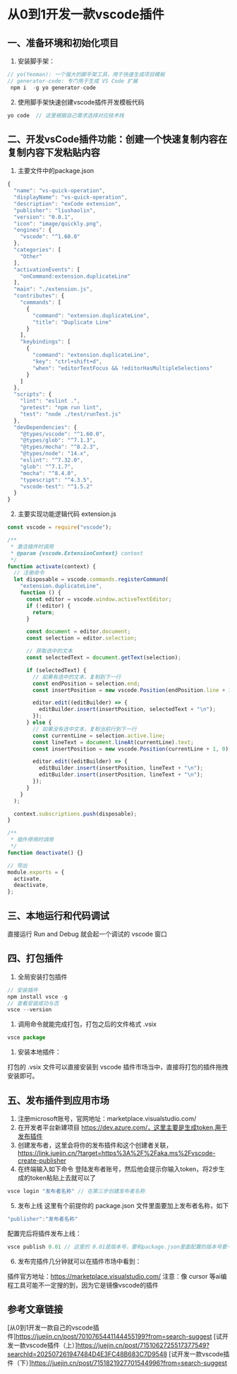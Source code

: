 # 从0到1开发一款vscode插件
## 一、准备环境和初始化项目
1. 安装脚手架：
```javascript
// yo(Yeoman): 一个强大的脚手架工具，用于快速生成项目模板
// generator-code: 专门用于生成 VS Code 扩展
 npm i  -g yo generator-code 
```
2. 使用脚手架快速创建vscode插件开发模板代码
```javascript
yo code  // 这里根据自己需求选择对应技术栈
```
## 二、开发vsCode插件功能：创建一个快速复制内容在复制内容下发粘贴内容
1. 主要文件中的package.json
```javascript
{
  "name": "vs-quick-operation",
  "displayName": "vs-quick-operation",
  "description": "exCode extension",
  "publisher": "liushaolin",
  "version": "0.0.1",
  "icon": "image/quickly.png",
  "engines": {
    "vscode": "^1.60.0"
  },
  "categories": [
    "Other"
  ],
  "activationEvents": [
    "onCommand:extension.duplicateLine"
  ],
  "main": "./extension.js",
  "contributes": {
    "commands": [
      {
        "command": "extension.duplicateLine",
        "title": "Duplicate Line"
      }
    ],
    "keybindings": [
      {
        "command": "extension.duplicateLine",
        "key": "ctrl+shift+d",
        "when": "editorTextFocus && !editorHasMultipleSelections"
      }
    ]
  },
  "scripts": {
    "lint": "eslint .",
    "pretest": "npm run lint",
    "test": "node ./test/runTest.js"
  },
  "devDependencies": {
    "@types/vscode": "^1.60.0",
    "@types/glob": "^7.1.3",
    "@types/mocha": "^8.2.3",
    "@types/node": "14.x",
    "eslint": "^7.32.0",
    "glob": "^7.1.7",
    "mocha": "^8.4.0",
    "typescript": "^4.3.5",
    "vscode-test": "^1.5.2"
  }
}

```
2. 主要实现功能逻辑代码 extension.js
```javascript
const vscode = require("vscode");

/**
 * 激活插件时调用
 * @param {vscode.ExtensionContext} context
 */
function activate(context) {
  // 注册命令
  let disposable = vscode.commands.registerCommand(
    "extension.duplicateLine",
    function () {
      const editor = vscode.window.activeTextEditor;
      if (!editor) {
        return;
      }

      const document = editor.document;
      const selection = editor.selection;

      // 获取选中的文本
      const selectedText = document.getText(selection);

      if (selectedText) {
        // 如果有选中的文本，复制到下一行
        const endPosition = selection.end;
        const insertPosition = new vscode.Position(endPosition.line + 1, 0);

        editor.edit((editBuilder) => {
          editBuilder.insert(insertPosition, selectedText + "\n");
        });
      } else {
        // 如果没有选中文本，复制当前行到下一行
        const currentLine = selection.active.line;
        const lineText = document.lineAt(currentLine).text;
        const insertPosition = new vscode.Position(currentLine + 1, 0);

        editor.edit((editBuilder) => {
          editBuilder.insert(insertPosition, lineText + "\n");
          editBuilder.insert(insertPosition, lineText + "\n");
        });
      }
    }
  );

  context.subscriptions.push(disposable);
}

/**
 * 插件停用时调用
 */
function deactivate() {}

// 导出
module.exports = {
  activate,
  deactivate,
};

```
## 三、本地运行和代码调试
直接运行 Run and Debug 就会起一个调试的 vscode 窗口
## 四、打包插件
1. 全局安装打包插件
```javascript
// 安装插件
npm install vsce -g
// 查看安装成功与否
vsce --version
```
1. 调用命令就能完成打包，打包之后的文件格式 .vsix
```javascript
vsce package
```
1. 安装本地插件：
   
打包的 .vsix 文件可以直接安装到 vscode 插件市场当中，直接将打包的插件拖拽安装即可。
## 五、发布插件到应用市场
1. 注册microsoft账号，官网地址：marketplace.visualstudio.com/
2. 在开发者平台新建项目 https://dev.azure.com/，这里主要是生成token,用于发布插件
3. 创建发布者，这里会将你的发布插件和这个创建者关联， https://link.juejin.cn/?target=https%3A%2F%2Faka.ms%2Fvscode-create-publisher
4. 在终端输入如下命令 登陆发布者账号，然后他会提示你输入token，将2步生成的token粘贴上去就可以了
```javascript
vsce login "发布者名称" // 在第三步创建发布者名称
```
5. 发布上线
这里有个前提你的 package.json 文件里面要加上发布者名称，如下
```javascript
"publisher":"发布者名称"
```
配置完后将插件发布上线：
```javascript
vsce publish 0.01 // 这里的 0.01是版本号，要和package.json里面配置的版本号要一一致
```
6. 发布完插件几分钟就可以在插件市场中看到：

插件官方地址：https://marketplace.visualstudio.com/
注意：像 cursor 等ai编程工具可能不一定搜的到，因为它是镜像vscode的插件

## 参考文章链接
[从0到1开发一款自己的vscode插件]https://juejin.cn/post/7010765441144455199?from=search-suggest
[试开发一款vscode插件（上）]https://juejin.cn/post/7151062725517377549?searchId=202507261947484D4E3FC48B683C7D9548
[试开发一款vscode插件（下）]https://juejin.cn/post/7151821927701544996?from=search-suggest